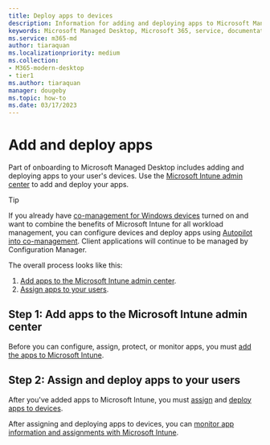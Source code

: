 ```yaml
---
title: Deploy apps to devices
description: Information for adding and deploying apps to Microsoft Managed Desktop devices.  
keywords: Microsoft Managed Desktop, Microsoft 365, service, documentation, apps, line-of-business apps, LOB apps
ms.service: m365-md
author: tiaraquan
ms.localizationpriority: medium
ms.collection: 
- M365-modern-desktop
- tier1
ms.author: tiaraquan
manager: dougeby
ms.topic: how-to
ms.date: 03/17/2023
---
```


# Add and deploy apps

Part of onboarding to Microsoft Managed Desktop includes adding and deploying apps to your user's devices. Use the [Microsoft Intune admin center](https://go.microsoft.com/fwlink/?linkid=2109431) to add and deploy your apps.

> [!TIP]
> If you already have [co-management for Windows devices](/mem/configmgr/comanage/overview) turned on and want to combine the benefits of Microsoft Intune for all workload management, you can configure devices and deploy apps using [Autopilot into co-management](../prepare/autopilot-co-management.md). Client applications will continue to be managed by Configuration Manager.

The overall process looks like this:

1. [Add apps to the Microsoft Intune admin center](#step-1-add-apps-to-the-microsoft-intune-admin-center).
2. [Assign apps to your users](#step-2-assign-and-deploy-apps-to-your-users).

## Step 1: Add apps to the Microsoft Intune admin center

Before you can configure, assign, protect, or monitor apps, you must [add the apps to Microsoft Intune](/mem/intune/apps/apps-add).

## Step 2: Assign and deploy apps to your users

After you've added apps to Microsoft Intune, you must [assign](/mem/intune/apps/apps-deploy#assign-an-app) and [deploy apps to devices](/mem/intune/apps/apps-windows-10-app-deploy).  

After assigning and deploying apps to devices, you can [monitor app information and assignments with Microsoft Intune](/mem/intune/apps/apps-monitor).

<!--# Preparing apps for Microsoft Managed Desktop

This topic is the target for 2 "Learn more" links in the admin center (aka.ms/app-overview;app-package); also target for link from Online resources (aka.ms/app-overviewmmd-app-prep) do not delete.

-->
